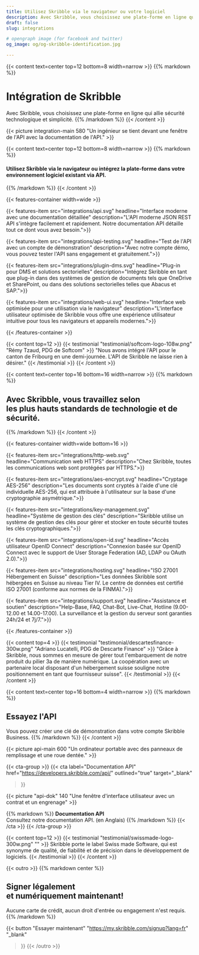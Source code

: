 ```yaml
---
title: Utilisez Skribble via le navigateur ou votre logiciel
description: Avec Skribble, vous choisissez une plate-forme en ligne qui allie sécurité technologique et simplicité.
draft: false
slug: integrations

# opengraph image (for facebook and twitter)
og_image: og/og-skribble-identification.jpg

---
```


{{< content text=center top=12 bottom=8 width=narrow >}}
{{% markdown %}}
# Intégration de Skribble
Avec Skribble, vous choisissez une plate-forme en ligne
qui allie sécurité technologique et simplicité.
{{% /markdown %}}
{{< /content >}}

{{< picture integration-main 580 "Un ingénieur se tient devant une fenêtre de l'API avec la documentation de l'API." >}}

{{< content text=center top=12 bottom=8 width=narrow >}}
{{% markdown %}}
#### Utilisez Skribble via le navigateur ou intégrez la plate-forme dans votre environnement logiciel existant via API.
{{% /markdown %}}
{{< /content >}}

{{< features-container width=wide >}}

  {{< features-item src="integrations/api.svg"
    headline="Interface moderne avec une documentation détaillée"
    description="L'API moderne JSON REST API s'intègre facilement et rapidement. Notre documentation API détaille tout ce dont vous avez besoin.">}}

  {{< features-item src="integrations/api-testing.svg"
    headline="Test de l'API avec un compte de démonstration"
    description="Avec notre compte démo, vous pouvez tester l'API sans engagement et gratuitement.">}}

  {{< features-item src="integrations/plugin-dms.svg"
    headline="Plug-in pour DMS et solutions sectorielles"
    description="Intégrez Skribble en tant que plug-in dans des systèmes de gestion de documents tels que OneDrive et SharePoint, ou dans des solutions sectorielles telles que Abacus et SAP.">}}

  {{< features-item src="integrations/web-ui.svg"
    headline="Interface web optimisée pour une utilisation via le navigateur"
    description="L'interface utilisateur optimisée de Skribble vous offre une expérience utilisateur intuitive pour tous les navigateurs et appareils modernes.">}}

{{< /features-container >}}

[//]: # (--------------------------------------------------------------------------------------------------------------)

{{< content top=12 >}}
{{< testimonial "testimonial/softcom-logo-108w.png" "Rémy Tzaud, PDG de Softcom" >}}
"Nous avons intégré l'API pour le canton
de Fribourg en une demi-journée.
L'API de Skribble ne laisse rien à désirer."
{{< /testimonial >}}
{{< /content >}}

[//]: # (--------------------------------------------------------------------------------------------------------------)

{{< content text=center top=16 bottom=16 width=narrow >}}
{{% markdown %}}
## Avec Skribble, vous travaillez selon <br class="hide-for-mobile">les plus hauts standards de technologie et de sécurité.
{{% /markdown %}}
{{< /content >}}

{{< features-container width=wide bottom=16 >}}

  {{< features-item src="integrations/http-web.svg"
    headline="Communication web HTTPS"
    description="Chez Skribble, toutes les communications web sont protégées par HTTPS.">}}

  {{< features-item src="integrations/aes-encrypt.svg"
    headline="Cryptage AES-256"
    description="Les documents sont cryptés à l'aide d'une clé individuelle AES-256, qui est attribuée à l'utilisateur sur la base d'une cryptographie asymétrique.">}}

  {{< features-item src="integrations/key-management.svg"
    headline="Système de gestion des clés"
    description="Skribble utilise un système de gestion des clés pour gérer et stocker en toute sécurité toutes les clés cryptographiques.">}}

  {{< features-item src="integrations/open-id.svg"
    headline="Accès utilisateur OpenID Connect"
    description="Connexion basée sur OpenID Connect avec le support de User Storage Federation (AD, LDAP ou OAuth 2.0).">}}

  {{< features-item src="integrations/hosting.svg"
    headline="ISO 27001 Hébergement en Suisse"
    description="Les données Skribble sont hébergées en Suisse au niveau Tier IV. Le centre de données est certifié ISO 27001 (conforme aux normes de la FINMA).">}}

  {{< features-item src="integrations/support.svg"
    headline="Assistance et soutien"
    description="Help-Base, FAQ, Chat-Bot, Live-Chat, Hotline (9.00- 12.00 et 14.00-17.00). La surveillance et la gestion du serveur sont garanties 24h/24 et 7j/7.">}}

{{< /features-container >}}

[//]: # (--------------------------------------------------------------------------------------------------------------)

{{< content top=4 >}}
{{< testimonial "testimonial/descartesfinance-300w.png" "Adriano Lucatelli, PDG de Descarte Finance" >}}
"Grâce à Skribble, nous sommes en mesure de gérer tout l'embarquement de notre produit du pilier 3a de manière numérique. La coopération avec un partenaire local disposant d'un hébergement suisse souligne notre positionnement en tant que fournisseur suisse".
{{< /testimonial >}}
{{< /content >}}

[//]: # (--------------------------------------------------------------------------------------------------------------)

{{< content text=center top=16 bottom=4 width=narrow >}}
{{% markdown %}}
## Essayez l'API
Vous pouvez créer une clé de démonstration
dans votre compte Skribble Business.
{{% /markdown %}}
{{< /content >}}

{{< picture api-main 600 "Un ordinateur portable avec des panneaux de remplissage et une roue dentée." >}}

[//]: # (--------------------------------------------------------------------------------------------------------------)

{{< cta-group >}}
{{< cta
  label="Documentation API"
  href="https://developers.skribble.com/api/"
  outlined="true"
  target="_blank"
>}}

{{< picture "api-dok" 140 "Une fenêtre d'interface utilisateur avec un contrat et un engrenage" >}}

{{% markdown %}}
**Documentation API**<br>
Consultez notre documentation API. (en Anglais)
{{% /markdown %}}
{{< /cta >}}
{{< /cta-group >}}


[//]: # (--------------------------------------------------------------------------------------------------------------)

{{< content top=12 >}}
{{< testimonial "testimonial/swissmade-logo-300w.png" "" >}}
Skribble porte le label 
Swiss made Software, qui est synonyme
de qualité, de fiabilité et 
de précision dans le développement 
de logiciels.
{{< /testimonial >}}
{{< /content >}}


[//]: # (--------------------------------------------------------------------------------------------------------------)

{{< outro >}}
{{% markdown center %}}
## Signer légalement <br class="hide-for-mobile">et numériquement maintenant!
Aucune carte de crédit, aucun droit d'entrée
ou engagement n'est requis.
{{% /markdown %}}

{{< button
  "Essayer maintenant"
  "https://my.skribble.com/signup?lang=fr"
  "_blank"
>}}
{{< /outro >}}